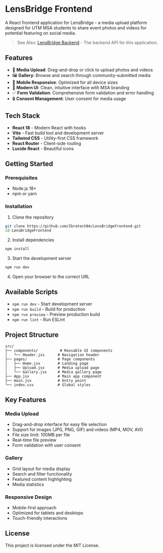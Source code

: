 # LensBridge Frontend

A React frontend application for LensBridge - a media upload platform designed for UTM MSA students to share event photos and videos for potential featuring on social media.

> See Also: [LensBridge Backend](https://github.com/IbraTech/LensBridgeBackend) - The backend API for this application.

## Features

- 📸 **Media Upload**: Drag-and-drop or click to upload photos and videos
- 🖼️ **Gallery**: Browse and search through community-submitted media
- 📱 **Mobile Responsive**: Optimized for all device sizes
- 🎨 **Modern UI**: Clean, intuitive interface with MSA branding
- ✅ **Form Validation**: Comprehensive form validation and error handling
- 🔒 **Consent Management**: User consent for media usage

## Tech Stack

- **React 18** - Modern React with hooks
- **Vite** - Fast build tool and development server
- **Tailwind CSS** - Utility-first CSS framework
- **React Router** - Client-side routing
- **Lucide React** - Beautiful icons

## Getting Started

### Prerequisites

- Node.js 18+
- npm or yarn

### Installation

1. Clone the repository

```bash
git clone https://github.com/Ibratech04/LensBridgeFrontend.git
cd LensBridgeFrontend
```

2. Install dependencies

```bash
npm install
```

3. Start the development server

```bash
npm run dev
```

4. Open your browser to the correct URL

## Available Scripts

- `npm run dev` - Start development server
- `npm run build` - Build for production
- `npm run preview` - Preview production build
- `npm run lint` - Run ESLint

## Project Structure

```
src/
├── components/          # Reusable UI components
│   └── Header.jsx      # Navigation header
├── pages/              # Page components
│   ├── Home.jsx        # Landing page
│   ├── Upload.jsx      # Media upload page
│   └── Gallery.jsx     # Media gallery page
├── App.jsx             # Main app component
├── main.jsx            # Entry point
└── index.css           # Global styles
```

## Key Features

### Media Upload

- Drag-and-drop interface for easy file selection
- Support for images (JPG, PNG, GIF) and videos (MP4, MOV, AVI)
- File size limit: 100MB per file
- Real-time file preview
- Form validation with user consent

### Gallery

- Grid layout for media display
- Search and filter functionality
- Featured content highlighting
- Media statistics

### Responsive Design

- Mobile-first approach
- Optimized for tablets and desktops
- Touch-friendly interactions

## License

This project is licensed under the MIT License.
